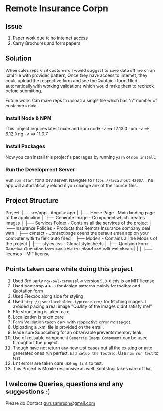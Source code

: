 # Remote Insurance Corpn

## Issue

1. Paper work due to no internet access
2. Carry Brochures and form papers

## Solution

When sales reps visit customers I would suggest to save data offline on an .xml file with provided pattern, Once they have access to internet, they could upload the respective form and see the Quotaion form filled automatically with working validations which would make them to recheck before submitting. 

Future work. Can make reps to upload a single file which has "n" number of customers data.


### Install Node & NPM

This project requires latest node and npm 
node -v ==> 12.13.0
npm -v  ==> 6.12.0
ng -v   ==> 11.0.7

### Install Packages

Now you can install this project's packages by running `yarn` or `npm install`.

### Run the Development Server

Run `npm start` for a dev server. Navigate to `https://localhost:4200/`. The app will automatically reload if you change any of the source files.

## Project Structure

Project
  ├── src/app                  - Angular app
  │    ├── Home Page           - Main landing page of the application
  │    ├── Generate Image      - Component which creates images
  │    ├── Services Folder     - Contains all the services of the project
  │    ├── Insurance Policies  - Products that Remote Insurance company deal with
  │    ├── contact             - Contact page opens the default email app on your computer with `To` field auto filled
  │    ├── Models              - Contains all the Models of the project
  │    ├── styles.css          - Global stylesheets
  │    ├── Quotaion Form       - Reactive Quotation form available to upload and edit xml sheets
  |    |
  │    ├── licenses            - MIT license


## Points taken care while doing this project
1. Used 3rd party `ngx-owl-carousel-o` version `5.0.0` this is an MIT license
2. Used bootstrap `4.6.0` for design patterns mainly for toolbar and Quotation form
3. Used Flexbox along side for styling
4. Used `http://jsonplaceholder.typicode.com/` for fetching images. I avoided placing a real image "Quality of the images  didnt satisfy me!"
5. File structuring is taken care
6. Localization is taken care
7. Form Validation taken care with respective error messages
8. Uploading a .xml file is provided on the email.
9. Made sure Subscribing for an observable prevents memory leak.
10. Use of reusable component `Generate Image Component` can be used throughout the project.
11. Though have not return any new test cases but all the existing or auto generated ones run perfect. `had setup the TestBed`. Use `npm run test` to test
12. Lint errors are taken care use `ng lint` to test.
13. This Project is Mobile responsive as well. Bootstrap takes care of that

## I welcome Queries, questions and any suggestions :)
Please do Contact gurusamrudh@gmail.com

